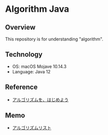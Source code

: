 # Algorithm Java

## Overview
This repository is for understanding "algorithm".

## Technology
- OS: macOS Mojave 10.14.3
- Language: Java 12

## Reference
- [アルゴリズムを、はじめよう](https://www.amazon.co.jp/アルゴリズムを、はじめよう-伊藤-静香-ebook/dp/B01CZDTINE)

## Memo
- [アルゴリズムリスト](./ALGORITHM_LIST.md)

